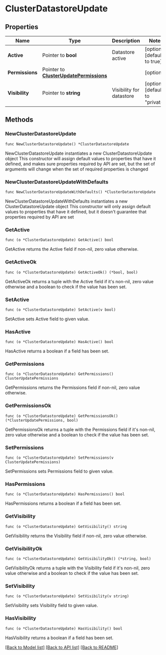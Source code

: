 # ClusterDatastoreUpdate

## Properties

Name | Type | Description | Notes
------------ | ------------- | ------------- | -------------
**Active** | Pointer to **bool** | Datastore active | [optional] [default to true]
**Permissions** | Pointer to [**ClusterUpdatePermissions**](clusterUpdatePermissions.md) |  | [optional] 
**Visibility** | Pointer to **string** | Visibility for datastore | [optional] [default to "private"]

## Methods

### NewClusterDatastoreUpdate

`func NewClusterDatastoreUpdate() *ClusterDatastoreUpdate`

NewClusterDatastoreUpdate instantiates a new ClusterDatastoreUpdate object
This constructor will assign default values to properties that have it defined,
and makes sure properties required by API are set, but the set of arguments
will change when the set of required properties is changed

### NewClusterDatastoreUpdateWithDefaults

`func NewClusterDatastoreUpdateWithDefaults() *ClusterDatastoreUpdate`

NewClusterDatastoreUpdateWithDefaults instantiates a new ClusterDatastoreUpdate object
This constructor will only assign default values to properties that have it defined,
but it doesn't guarantee that properties required by API are set

### GetActive

`func (o *ClusterDatastoreUpdate) GetActive() bool`

GetActive returns the Active field if non-nil, zero value otherwise.

### GetActiveOk

`func (o *ClusterDatastoreUpdate) GetActiveOk() (*bool, bool)`

GetActiveOk returns a tuple with the Active field if it's non-nil, zero value otherwise
and a boolean to check if the value has been set.

### SetActive

`func (o *ClusterDatastoreUpdate) SetActive(v bool)`

SetActive sets Active field to given value.

### HasActive

`func (o *ClusterDatastoreUpdate) HasActive() bool`

HasActive returns a boolean if a field has been set.

### GetPermissions

`func (o *ClusterDatastoreUpdate) GetPermissions() ClusterUpdatePermissions`

GetPermissions returns the Permissions field if non-nil, zero value otherwise.

### GetPermissionsOk

`func (o *ClusterDatastoreUpdate) GetPermissionsOk() (*ClusterUpdatePermissions, bool)`

GetPermissionsOk returns a tuple with the Permissions field if it's non-nil, zero value otherwise
and a boolean to check if the value has been set.

### SetPermissions

`func (o *ClusterDatastoreUpdate) SetPermissions(v ClusterUpdatePermissions)`

SetPermissions sets Permissions field to given value.

### HasPermissions

`func (o *ClusterDatastoreUpdate) HasPermissions() bool`

HasPermissions returns a boolean if a field has been set.

### GetVisibility

`func (o *ClusterDatastoreUpdate) GetVisibility() string`

GetVisibility returns the Visibility field if non-nil, zero value otherwise.

### GetVisibilityOk

`func (o *ClusterDatastoreUpdate) GetVisibilityOk() (*string, bool)`

GetVisibilityOk returns a tuple with the Visibility field if it's non-nil, zero value otherwise
and a boolean to check if the value has been set.

### SetVisibility

`func (o *ClusterDatastoreUpdate) SetVisibility(v string)`

SetVisibility sets Visibility field to given value.

### HasVisibility

`func (o *ClusterDatastoreUpdate) HasVisibility() bool`

HasVisibility returns a boolean if a field has been set.


[[Back to Model list]](../README.md#documentation-for-models) [[Back to API list]](../README.md#documentation-for-api-endpoints) [[Back to README]](../README.md)


